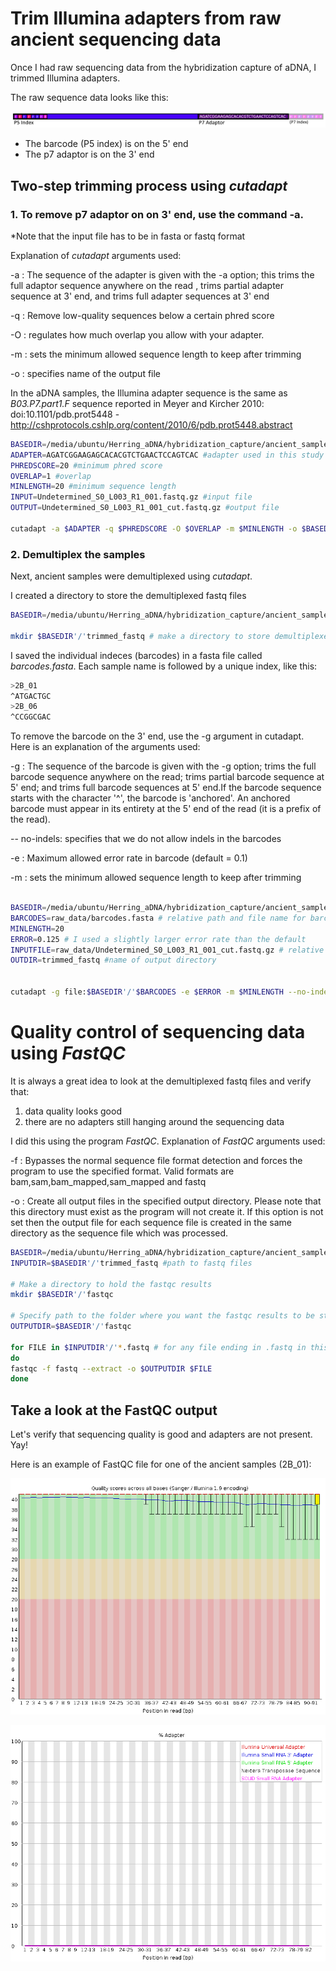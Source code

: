 
# Trim Illumina adapters from raw ancient sequencing data

Once I had raw sequencing data from the hybridization capture of aDNA, I trimmed Illumina adapters.

The raw sequence data looks like this:

![seq-img](sequence_adapters.png)

 * The barcode (P5 index) is on the 5' end 
 * The p7 adaptor is on the 3' end


## Two-step trimming process using *cutadapt*

### 1. To remove p7 adaptor on on 3' end, use the command -a.
*Note that the input file has to be in fasta or fastq format

Explanation of *cutadapt* arguments used:

-a : The sequence of the adapter is given with the -a option; this trims the full adaptor sequence anywhere on the read , trims partial adapter sequence at 3' end, and trims full adapter sequences at 3' end

-q : Remove low-quality sequences below a certain phred score

-O : regulates how much overlap you allow with your adapter.

-m : sets the minimum allowed sequence length to keep after trimming

-o : specifies name of the output file



In the aDNA samples, the Illumina adapter sequence is the same as *B03.P7.part1.F* sequence reported in Meyer and Kircher 2010: doi:10.1101/pdb.prot5448 - http://cshprotocols.cshlp.org/content/2010/6/pdb.prot5448.abstract



``` bash
BASEDIR=/media/ubuntu/Herring_aDNA/hybridization_capture/ancient_samples/raw_data #directory with raw data
ADAPTER=AGATCGGAAGAGCACACGTCTGAACTCCAGTCAC #adapter used in this study
PHREDSCORE=20 #minimum phred score
OVERLAP=1 #overlap
MINLENGTH=20 #minimum sequence length
INPUT=Undetermined_S0_L003_R1_001.fastq.gz #input file
OUTPUT=Undetermined_S0_L003_R1_001_cut.fastq.gz #output file

cutadapt -a $ADAPTER -q $PHREDSCORE -O $OVERLAP -m $MINLENGTH -o $BASEDIR'/'$OUTPUT $BASEDIR'/'$INPUT

```
### 2. Demultiplex the samples

Next, ancient samples were demultiplexed using *cutadapt*. 

I created a directory to store the demultiplexed fastq files

``` bash
BASEDIR=/media/ubuntu/Herring_aDNA/hybridization_capture/ancient_samples # directory for ancient samples

mkdir $BASEDIR'/'trimmed_fastq # make a directory to store demultiplexed fastq files

```

I saved the individual indeces (barcodes) in a fasta file called *barcodes.fasta*. Each sample name is followed by a unique index, like this:

``` bash
>2B_01
^ATGACTGC
>2B_06
^CCGGCGAC

```

To remove the barcode on the 3' end, use the -g argument in cutadapt. Here is an explanation of the arguments used:

 -g : The sequence of the barcode is given with the -g option; trims the full barcode sequence anywhere on the read; trims partial barcode sequence at 5' end; and trims full barcode sequences at 5' end.If the barcode sequence starts with the character '^',  the barcode is 'anchored'. An anchored barcode must  appear in its entirety at the 5' end of the read (it is a prefix of the read).

-- no-indels: specifies that we do not allow indels in the barcodes

-e : Maximum allowed error rate in barcode (default = 0.1)

-m : sets the minimum allowed sequence length to keep after trimming


``` bash

BASEDIR=/media/ubuntu/Herring_aDNA/hybridization_capture/ancient_samples # base directory
BARCODES=raw_data/barcodes.fasta # relative path and file name for barcodes
MINLENGTH=20
ERROR=0.125 # I used a slightly larger error rate than the default
INPUTFILE=raw_data/Undetermined_S0_L003_R1_001_cut.fastq.gz # relative path and file name for sequencing data (adapters removed)
OUTDIR=trimmed_fastq #name of output directory


cutadapt -g file:$BASEDIR'/'$BARCODES -e $ERROR -m $MINLENGTH --no-indels --discard-untrimmed -o $BASEDIR'/'$OUTDIR'/'"{name}.fastq" $BASEDIR'/'$INPUTFILE 

```

# Quality control of sequencing data using *FastQC*

It is always a great idea to look at the demultiplexed fastq files and verify that:
1. data quality looks good
2. there are no adapters still hanging around the sequencing data

I did this using the program *FastQC*. Explanation of *FastQC* arguments used:

-f : Bypasses the normal sequence file format  detection  and  forces
              the  program  to  use  the  specified format.  Valid formats are
              bam,sam,bam_mapped,sam_mapped and fastq
              
-o : Create all output  files  in  the  specified  output  directory.
              Please  note  that this directory must exist as the program will
              not create it.  If this option is not set then the  output  file
              for  each  sequence file is created in the same directory as the
              sequence file which was processed.

``` bash
BASEDIR=/media/ubuntu/Herring_aDNA/hybridization_capture/ancient_samples #path of base directory
INPUTDIR=$BASEDIR'/'trimmed_fastq #path to fastq files

# Make a directory to hold the fastqc results
mkdir $BASEDIR'/'fastqc 

# Specify path to the folder where you want the fastqc results to be stored
OUTPUTDIR=$BASEDIR'/'fastqc 

for FILE in $INPUTDIR'/'*.fastq # for any file ending in .fastq in this directory
do
fastqc -f fastq --extract -o $OUTPUTDIR $FILE
done

```
## Take a look at the FastQC output 

Let's verify that sequencing quality is good and adapters are not present. Yay!

Here is an example of FastQC file for one of the ancient samples (2B_01):

![quality-img](fastqc_quality.png)

![adapter-img](fastqc_adapter.png)